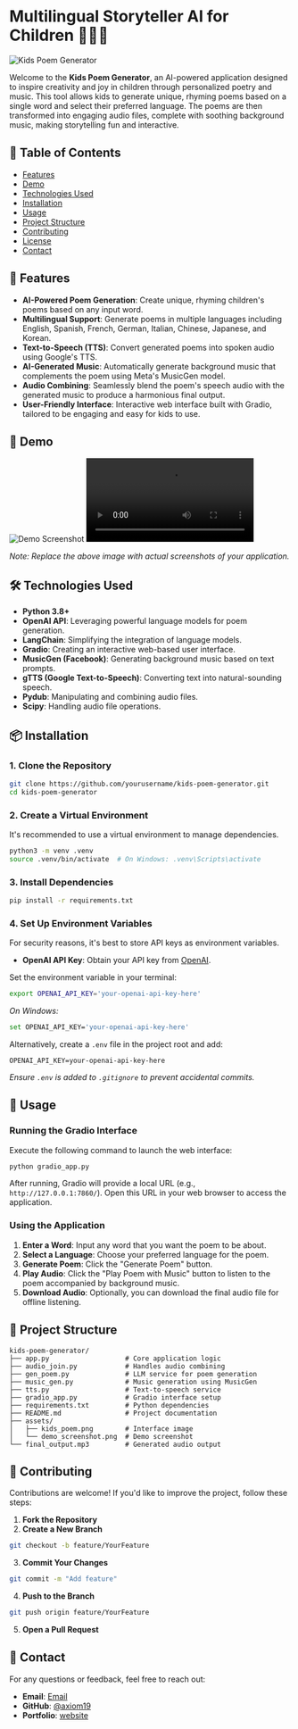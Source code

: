 # Multilingual Storyteller AI for Children 🎨📜🎶

![Kids Poem Generator](assets/Poem.png)

Welcome to the **Kids Poem Generator**, an AI-powered application designed to inspire creativity and joy in children through personalized poetry and music. This tool allows kids to generate unique, rhyming poems based on a single word and select their preferred language. The poems are then transformed into engaging audio files, complete with soothing background music, making storytelling fun and interactive.

## 📝 Table of Contents

- [Features](#features)
- [Demo](#demo)
- [Technologies Used](#technologies-used)
- [Installation](#installation)
- [Usage](#usage)
- [Project Structure](#project-structure)
- [Contributing](#contributing)
- [License](#license)
- [Contact](#contact)

## 🎉 Features

- **AI-Powered Poem Generation**: Create unique, rhyming children's poems based on any input word.
- **Multilingual Support**: Generate poems in multiple languages including English, Spanish, French, German, Italian, Chinese, Japanese, and Korean.
- **Text-to-Speech (TTS)**: Convert generated poems into spoken audio using Google's TTS.
- **AI-Generated Music**: Automatically generate background music that complements the poem using Meta's MusicGen model.
- **Audio Combining**: Seamlessly blend the poem's speech audio with the generated music to produce a harmonious final output.
- **User-Friendly Interface**: Interactive web interface built with Gradio, tailored to be engaging and easy for kids to use.

## 🎥 Demo

![Demo Screenshot](assets/demo.png)
![Demo Video](assets/demo_mov.mp4)

*Note: Replace the above image with actual screenshots of your application.*

## 🛠 Technologies Used

- **Python 3.8+**
- **OpenAI API**: Leveraging powerful language models for poem generation.
- **LangChain**: Simplifying the integration of language models.
- **Gradio**: Creating an interactive web-based user interface.
- **MusicGen (Facebook)**: Generating background music based on text prompts.
- **gTTS (Google Text-to-Speech)**: Converting text into natural-sounding speech.
- **Pydub**: Manipulating and combining audio files.
- **Scipy**: Handling audio file operations.

## 📦 Installation

### 1. Clone the Repository

```bash
git clone https://github.com/yourusername/kids-poem-generator.git
cd kids-poem-generator
```

### 2. Create a Virtual Environment

It's recommended to use a virtual environment to manage dependencies.

```bash
python3 -m venv .venv
source .venv/bin/activate  # On Windows: .venv\Scripts\activate
```

### 3. Install Dependencies

```bash
pip install -r requirements.txt
```

### 4. Set Up Environment Variables

For security reasons, it's best to store API keys as environment variables.

- **OpenAI API Key**: Obtain your API key from [OpenAI](https://platform.openai.com/account/api-keys).

Set the environment variable in your terminal:

```bash
export OPENAI_API_KEY='your-openai-api-key-here'
```

*On Windows:*

```bash
set OPENAI_API_KEY='your-openai-api-key-here'
```

Alternatively, create a `.env` file in the project root and add:

```env
OPENAI_API_KEY=your-openai-api-key-here
```

*Ensure `.env` is added to `.gitignore` to prevent accidental commits.*

## 🚀 Usage

### Running the Gradio Interface

Execute the following command to launch the web interface:

```bash
python gradio_app.py
```

After running, Gradio will provide a local URL (e.g., `http://127.0.0.1:7860/`). Open this URL in your web browser to access the application.

### Using the Application

1. **Enter a Word**: Input any word that you want the poem to be about.
2. **Select a Language**: Choose your preferred language for the poem.
3. **Generate Poem**: Click the "Generate Poem" button.
4. **Play Audio**: Click the "Play Poem with Music" button to listen to the poem accompanied by background music.
5. **Download Audio**: Optionally, you can download the final audio file for offline listening.

## 📂 Project Structure

```
kids-poem-generator/
├── app.py                   # Core application logic
├── audio_join.py            # Handles audio combining
├── gen_poem.py              # LLM service for poem generation
├── music_gen.py             # Music generation using MusicGen
├── tts.py                   # Text-to-speech service
├── gradio_app.py            # Gradio interface setup
├── requirements.txt         # Python dependencies
├── README.md                # Project documentation
├── assets/
│   ├── kids_poem.png        # Interface image
│   └── demo_screenshot.png  # Demo screenshot
└── final_output.mp3         # Generated audio output
```

## 🤝 Contributing

Contributions are welcome! If you'd like to improve the project, follow these steps:

1. **Fork the Repository**
2. **Create a New Branch**

```bash
git checkout -b feature/YourFeature
```

3. **Commit Your Changes**

```bash
git commit -m "Add feature"
```

4. **Push to the Branch**

```bash
git push origin feature/YourFeature
```

5. **Open a Pull Request**


## 📧 Contact

For any questions or feedback, feel free to reach out:

- **Email**: [Email](shagundeepsingh80@gmail.com)
- **GitHub**: [@axiom19](https://github.com/axiom19)
- **Portfolio**: [website](https://shagunnsingh007.wixsite.com/my-site)
